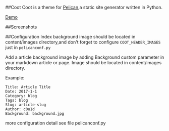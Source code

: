 ##Coot
Coot is a theme for [Pelican](http://getpelican.com/),a static site generator written in Python.

[Demo](http://c0u1d.lol)

##Screenshots


##Configuration
Index background image should be located in content/images directory,and don't forget to configure `COOT_HEADER_IMAGES`
just in `pelicanconf.py`

Add a article background image by adding Background custom parameter in your markdown article or page. Image should be located in content/images directory.

Example:

    Title: Article Title
    Date: 2017-1-1
    Category: blog
    Tags: blog
    Slug: article-slug
    Author: c0u1d
    Background: background.jpg

more configuration detail see file pelicanconf.py

